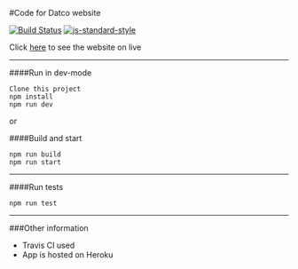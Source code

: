 #Code for Datco website 

[![Build Status](https://travis-ci.com/riyadattani/datco-website.svg?branch=master)](https://travis-ci.com/riyadattani/datco-website)
[![js-standard-style](https://img.shields.io/badge/code%20style-standard-brightgreen.svg)](http://standardjs.com/)


Click [here](www.datco-sarl.com) to see the website on live

---

####Run in dev-mode

```
Clone this project
npm install 
npm run dev
```

or

####Build and start
```
npm run build 
npm run start
```
---

####Run tests
```
npm run test
```
---
###Other information

- Travis CI used 
- App is hosted on Heroku 